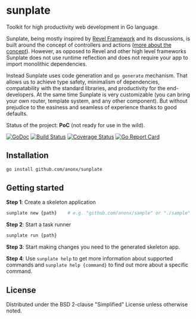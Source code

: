 # sunplate
Toolkit for high productivity web development in Go language.

Sunplate, being mostly inspired by [Revel Framework](https://github.com/revel/revel)
and its discussions, is built around the concept of
controllers and actions ([more about the concept](https://github.com/anonx/concept#concept)).
However, as opposed to Revel and other high level frameworks Sunplate does not use runtime
reflection and does not require your app to import monolithic dependencies.

Instead Sunplate uses code generation and `go generate` mechanism.
That allows us to achieve type safety, minimalism of dependencies,
compatability with the standard libraries, and productivity for the end-developers.
At the same time Sunplate is very customizable (you can bring your own router, template system,
and any other component). But without prejudice to the easiness and seamless of experience
thanks to good defaults.

Status of the project: **PoC** (not ready for use in the wild).

[![GoDoc](https://godoc.org/github.com/anonx/sunplate?status.svg)](https://godoc.org/github.com/anonx/sunplate)
[![Build Status](https://travis-ci.org/anonx/sunplate.svg?branch=master)](https://travis-ci.org/anonx/sunplate)
[![Coverage Status](https://coveralls.io/repos/anonx/sunplate/badge.svg?branch=master)](https://coveralls.io/r/anonx/sunplate?branch=master)
[![Go Report Card](http://goreportcard.com/badge/anonx/sunplate?t=3)](http:/goreportcard.com/report/anonx/sunplate)

## Installation
```sh
go install github.com/anonx/sunplate
```

## Getting started
**Step 1**: Create a skeleton application
```sh
sunplate new {path}    # e.g. "github.com/anonx/sample" or "./sample"
```

**Step 2**: Start a task runner
```sh
sunplate run {path}
```

**Step 3**: Start making changes you need to the generated skeleton app.

**Step 4**: Use `sunplate help` to get more information about supported commands
and `sunplate help {command}` to find out more about a specific command.

## License
Distributed under the BSD 2-clause "Simplified" License unless otherwise noted.
